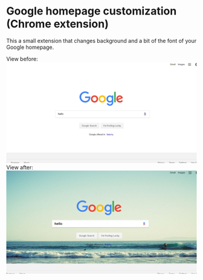 # Google homepage customization (Chrome extension)

This a small extension that changes background and a bit of the font of your Google homepage.

View before:
![before](images/before.png)
View after:
![after](images/after.png)
